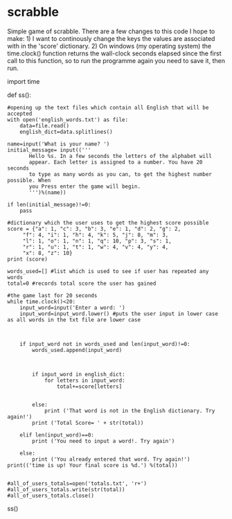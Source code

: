 # scrabble
Simple game of scrabble. There are a few changes to this code I hope to make: 1) I want to continously change the keys the values are associated with in the 'score' dictionary. 2) On windows (my operating system) the time.clock() function returns the wall-clock seconds elapsed since the first call to this function, so to run the programme again you need to save it, then run. 

import time

def ss():

    #opening up the text files which contain all English that will be accepted
    with open('english_words.txt') as file:
        data=file.read()
        english_dict=data.splitlines()

    name=input('What is your name? ')
    initial_message= input(('''
           Hello %s. In a few seconds the letters of the alphabet will
           appear. Each letter is assigned to a number. You have 20 seconds
           to type as many words as you can, to get the highest number possible. When
           you Press enter the game will begin.
           ''')%(name))
    
    if len(initial_message)!=0:
        pass

    #dictionary which the user uses to get the highest score possible
    score = {"a": 1, "c": 3, "b": 3, "e": 1, "d": 2, "g": 2, 
         "f": 4, "i": 1, "h": 4, "k": 5, "j": 8, "m": 3, 
         "l": 1, "o": 1, "n": 1, "q": 10, "p": 3, "s": 1, 
         "r": 1, "u": 1, "t": 1, "w": 4, "v": 4, "y": 4, 
         "x": 8, "z": 10}
    print (score)

    words_used=[] #list which is used to see if user has repeated any words
    total=0 #records total score the user has gained

    #the game last for 20 seconds 
    while time.clock()<20:
        input_word=input('Enter a word: ')
        input_word=input_word.lower() #puts the user input in lower case as all words in the txt file are lower case
     
        
        
        if input_word not in words_used and len(input_word)!=0:
            words_used.append(input_word)

           

            if input_word in english_dict:
                for letters in input_word:
                    total+=score[letters]


            else:
                print ('That word is not in the English dictionary. Try again!')
            print ('Total Score= ' + str(total))

        elif len(input_word)==0:
            print ('You need to input a word!. Try again')

        else:
            print ('You already entered that word. Try again!')
    print(('time is up! Your final score is %d.') %(total))
    

    #all_of_users_totals=open('totals.txt', 'r+')
    #all_of_users_totals.write(str(total))
    #all_of_users_totals.close()
    
ss()


        
